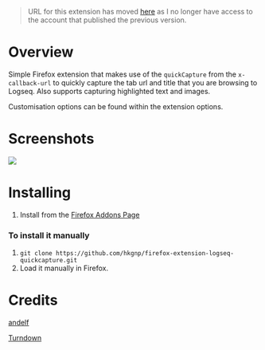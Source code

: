 > URL for this extension has moved [here](https://addons.mozilla.org/en-US/firefox/addon/logseq-quick-capture-v2/) as I no longer have access to the account that published the previous version.

# Overview

Simple Firefox extension that makes use of the `quickCapture` from the `x-callback-url` to quickly capture the tab url and title that you are browsing to Logseq. Also supports capturing highlighted text and images.

Customisation options can be found within the extension options.

# Screenshots

![](/screenshots/logseq-quickcapture.gif)

# Installing

1. Install from the [Firefox Addons Page](https://addons.mozilla.org/en-US/firefox/addon/logseq-quick-capture)

### To install it manually

1. `git clone https://github.com/hkgnp/firefox-extension-logseq-quickcapture.git`
2. Load it manually in Firefox.

# Credits

[andelf](https://github.com/logseq/logseq/pull/5721)

[Turndown](https://github.com/mixmark-io/turndown)
